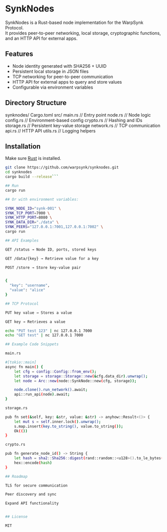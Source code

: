 # SynkNodes

SynkNodes is a Rust-based node implementation for the WarpSynk Protocol.  
It provides peer-to-peer networking, local storage, cryptographic functions, and an HTTP API for external apps.  

## Features

- Node identity generated with SHA256 + UUID  
- Persistent local storage in JSON files  
- TCP networking for peer-to-peer communication  
- HTTP API for external apps to query and store values  
- Configurable via environment variables  

## Directory Structure

synknodes/ Cargo.toml src/ main.rs        // Entry point node.rs        // Node logic config.rs      // Environment-based config crypto.rs      // Hashing and IDs storage.rs     // Persistent key-value storage network.rs     // TCP communication api.rs         // HTTP API utils.rs       // Logging helpers

## Installation

Make sure [Rust](https://www.rust-lang.org/tools/install) is installed.

```bash
git clone https://github.com/warpsynk/synknodes.git
cd synknodes
cargo build --release```

## Run
cargo run

## Or with environment variables:

SYNK_NODE_ID="synk-001" \
SYNK_TCP_PORT=7000 \
SYNK_HTTP_PORT=8080 \
SYNK_DATA_DIR="./data" \
SYNK_PEERS="127.0.0.1:7001,127.0.0.1:7002" \
cargo run

## API Examples

GET /status → Node ID, ports, stored keys

GET /data/{key} → Retrieve value for a key

POST /store → Store key-value pair


{
  "key": "username",
  "value": "alice"
}

## TCP Protocol

PUT key value → Stores a value

GET key → Retrieves a value

echo "PUT test 123" | nc 127.0.0.1 7000
echo "GET test" | nc 127.0.0.1 7000

## Example Code Snippets

main.rs

#[tokio::main]
async fn main() {
    let cfg = config::Config::from_env();
    let storage = storage::Storage::new(&cfg.data_dir).unwrap();
    let node = Arc::new(node::SynkNode::new(cfg, storage));

    node.clone().run_network().await;
    api::run_api(node).await;
}

storage.rs

pub fn set(&self, key: &str, value: &str) -> anyhow::Result<()> {
    let mut s = self.inner.lock().unwrap();
    s.map.insert(key.to_string(), value.to_string());
    Ok(())
}

crypto.rs

pub fn generate_node_id() -> String {
    let hash = sha2::Sha256::digest(rand::random::<u128>().to_le_bytes());
    hex::encode(hash)
}

## Roadmap

TLS for secure communication

Peer discovery and sync

Expand API functionality


## License

MIT
